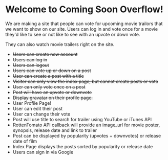 Welcome to Coming Soon Overflow!
=

We are making a site that people can vote for upcoming movie trailors that we want to show on our site. Users can log in and vote once for a movie they'd like to see or not like to see with an upvote or down vote.

They can also watch movie trailers right on the site.

- ~~Users can create new account~~
- ~~Users can log in~~
- ~~Users can logout~~
- ~~Users can vote up or down on a post~~
- ~~User can create a post with a title~~
- ~~Visitor can only view the index page, but cannot create posts or vote~~
- ~~User can only vote once on a post~~
- ~~Post will have an upvote or downvote~~
- ~~Display gravatar on their profile page.~~
- User Profile Page! 
- User can edit their post
- User can change their vote
- Post will use title to search for trailer using YouTube or iTunes API
- RottenTomato API callback will provide an image_url for movie poster, synopsis, release date and link to trailer
- Post can be displayed by popularity (upvotes + downvotes) or release date of film
- Index Page displays the posts sorted by popularity or release date
- Users can sign in via Google
